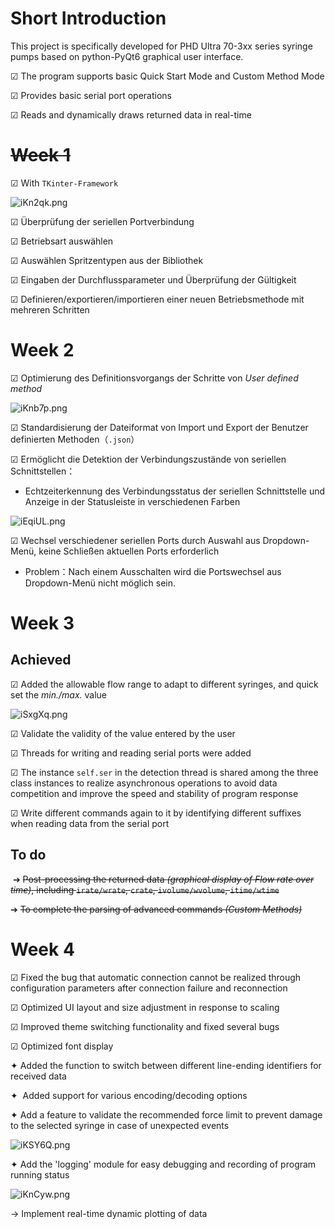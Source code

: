 # Short Introduction

This project is specifically developed for PHD Ultra 70-3xx series syringe pumps based on python-PyQt6 graphical user interface. 

&#x2611; The program supports basic Quick Start Mode and Custom Method Mode

&#x2611; Provides basic serial port operations

&#x2611; Reads and dynamically draws returned data in real-time



# ~~Week 1~~

&#x2611; With `TKinter-Framework`

![iKn2qk.png](https://i.328888.xyz/2023/04/29/iKn2qk.png)

&#x2611; Überprüfung der seriellen Portverbindung

&#x2611; Betriebsart auswählen

&#x2611; Auswählen Spritzentypen aus der Bibliothek

&#x2611; Eingaben der Durchflussparameter und Überprüfung der Gültigkeit

&#x2611; Definieren/exportieren/importieren einer neuen Betriebsmethode mit mehreren Schritten



# Week 2

&#x2611;  Optimierung des Definitionsvorgangs der Schritte von *User defined method*

![iKnb7p.png](https://i.328888.xyz/2023/04/29/iKnb7p.png)

&#x2611;  Standardisierung der Dateiformat von Import und Export der Benutzer definierten Methoden（``.json``）

&#x2611;  Ermöglicht die Detektion der Verbindungszustände von seriellen Schnittstellen：

* Echtzeiterkennung des Verbindungsstatus der seriellen Schnittstelle und Anzeige in der Statusleiste in verschiedenen Farben

![iEqiUL.png](https://i.328888.xyz/2023/04/17/iEqiUL.png)

&#x2611;  Wechsel verschiedener seriellen Ports durch Auswahl aus Dropdown-Menü, keine Schließen aktuellen Ports erforderlich

* Problem：Nach einem Ausschalten wird die Portswechsel aus Dropdown-Menü nicht möglich sein.



# Week 3

## Achieved

&#x2611; Added the allowable flow range to adapt to different syringes, and quick set the *min./max.* value

![iSxgXq.png](https://i.328888.xyz/2023/04/24/iSxgXq.png)

&#x2611; Validate the validity of the value entered by the user

&#x2611; Threads for writing and reading serial ports were added

&#x2611; The instance `self.ser` in the detection thread is shared among the three class instances to realize asynchronous operations to avoid data competition and improve the speed and stability of program response

&#x2611; Write different commands again to it by identifying different suffixes when reading data from the serial port

## To do

 &#x2794; ~~Post-processing the returned data *(graphical display  of Flow rate over time)*, including `irate/wrate`, `crate`, `ivolume/wvolume`, `itime/wtime`~~

 &#x2794; ~~To complete the parsing of advanced commands *(Custom Methods)*~~



# Week 4

&#x2611; Fixed the bug that automatic connection cannot be realized through configuration parameters after connection failure and reconnection

&#x2611; Optimized UI layout and size adjustment in response to scaling

&#x2611; Improved theme switching functionality and fixed several bugs

&#x2611; Optimized font display

&#x2726;  Added the function to switch between different line-ending identifiers for received data

&#x2726;  Added support for various encoding/decoding options

&#x2726;  Add a feature to validate the recommended force limit to prevent damage to the selected syringe in case of unexpected events

![iKSY6Q.png](https://i.328888.xyz/2023/04/30/iKSY6Q.png)

&#x2726;  Add the 'logging' module for easy debugging and recording of program running status

![iKnCyw.png](https://i.328888.xyz/2023/04/29/iKnCyw.png)

&#x2192; Implement real-time dynamic plotting of data
